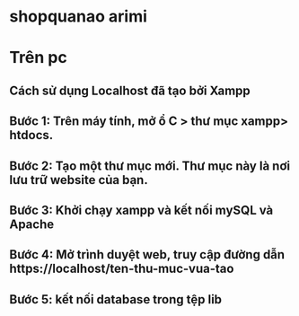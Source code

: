 # shopquanao arimi
# Trên pc
## Cách sử dụng Localhost đã tạo bởi Xampp
## Bước 1: Trên máy tính, mở ổ C > thư mục xampp> htdocs.
## Bước 2: Tạo một thư mục mới. Thư mục này là nơi lưu trữ website của bạn.
## Bước 3: Khởi chạy xampp và kết nối mySQL và Apache
## Bước 4: Mở trình duyệt web, truy cập đường dẫn https://localhost/ten-thu-muc-vua-tao
## Bước 5: kết nối database trong tệp lib
